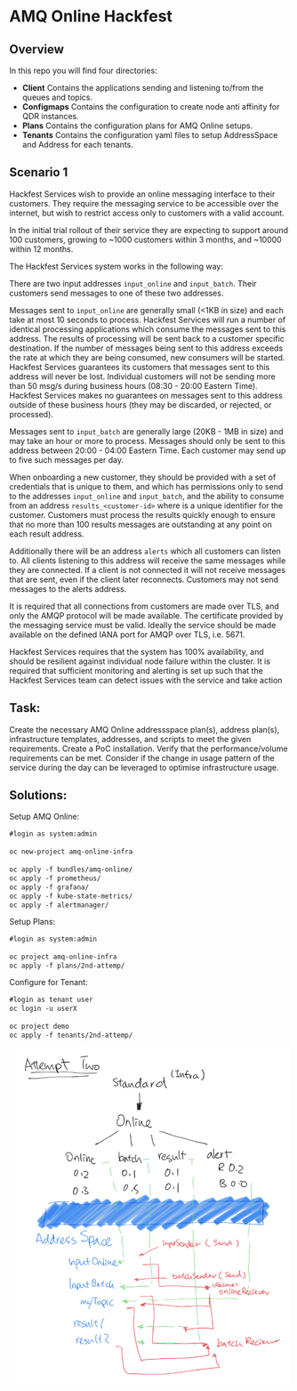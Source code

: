 # AMQ Online Hackfest

## Overview

In this repo you will find four directories:

- **Client** 
Contains the applications sending and listening to/from the queues and topics.
- **Configmaps** 
Contains the configuration to create node anti affinity for QDR instances.
- **Plans** 
Contains the configuration plans for AMQ Online setups.
- **Tenants** 
Contains the configuration yaml files to setup AddressSpace and Address for each tenants. 


## Scenario 1

Hackfest Services wish to provide an online messaging interface to their customers.  They require the messaging service to be accessible over the internet, but wish to restrict access only to customers with a valid account.  

In the initial trial rollout of their service they are expecting to support around 100 customers,  growing to ~1000 customers within 3 months, and ~10000 within 12 months.

The Hackfest Services system works in the following way:

There are two input addresses `input_online` and `input_batch`.  Their customers send messages to one of these two addresses.  

Messages sent to `input_online` are generally small (<1KB in size) and each take at most 10 seconds to process.  Hackfest Services will run a number of identical processing applications which consume the messages sent to this address.  The results of processing will be sent back to a customer specific destination.  If the number of messages being sent to this address exceeds the rate at which they are being consumed, new consumers will be started.  Hackfest Services guarantees its customers that messages sent to this address will never be lost.  Individual customers will not be sending more than 50 msg/s during business hours (08:30 - 20:00 Eastern Time).  Hackfest Services makes no guarantees on messages sent to this address outside of these business hours (they may be discarded, or rejected, or processed).

Messages sent to `input_batch` are generally large (20KB - 1MB in size) and may take an hour or more to process.  Messages should only be sent to this address between 20:00 - 04:00 Eastern Time.  Each customer may send up to five such messages per day.

When onboarding a new customer, they should be provided with a set of credentials that is unique to them, and which has permissions only to send to the addresses `input_online` and `input_batch`, and the ability to consume from an address `results_<customer-id>` where _<customer-id>_ is a unique identifier for the customer.  Customers must process the results quickly enough to ensure that no more than 100 results messages are outstanding at any point on each result address.

Additionally there will be an address `alerts` which all customers can listen to. All clients listening to this address will receive the same messages while they are connected.  If a client is not connected it will not receive messages that are sent, even if the client later reconnects.  Customers may not send messages to the alerts address.

It is required that all connections from customers are made over TLS, and only the AMQP protocol will be made available.  The certificate provided by the messaging service must be valid.  Ideally the service should be made available on the defined IANA port for AMQP over TLS, i.e. 5671.

Hackfest Services requires that the system has 100% availability, and should be resilient against individual node failure within the cluster.
It is required that sufficient monitoring and alerting is set up such that the Hackfest Services team can detect issues with the service and take action


## Task:


Create the necessary AMQ Online addressspace plan(s), address plan(s), infrastructure templates, addresses, and scripts to meet the given requirements.  Create a PoC installation.  Verify that the performance/volume requirements can be met.  Consider if the change in usage pattern of the service during the day can be leveraged to optimise infrastructure usage.


## Solutions:

Setup AMQ Online: 

```
#login as system:admin

oc new-project amq-online-infra

oc apply -f bundles/amq-online/
oc apply -f prometheus/
oc apply -f grafana/
oc apply -f kube-state-metrics/
oc apply -f alertmanager/

```

Setup Plans: 

```
#login as system:admin

oc project amq-online-infra
oc apply -f ⁨plans⁩/⁨2nd-attemp⁩/
```

Configure for Tenant: 

```
#login as tenant user
oc login -u userX

oc project demo
oc apply -f ⁨tenants/⁨2nd-attemp⁩/

```

![attemps2](pics/attemp2.png)


